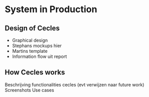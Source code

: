 # System in Production

## Design of Cecles
- Graphical design
- Stephans mockups hier
- Martins template
- Information flow uit report

## How Cecles works
Beschrijving functionalities cecles (evt verwijzen naar future work)
Screenshots
Use cases




